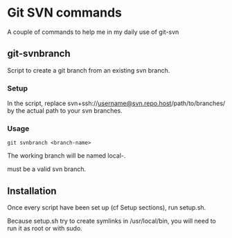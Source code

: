 # Git SVN commands

A couple of commands to help me in my daily use of git-svn

## git-svnbranch

Script to create a git branch from an existing svn branch.

### Setup

In the script, replace svn+ssh://username@svn.repo.host/path/to/branches/
by the actual path to your svn branches.

### Usage

```
git svnbranch <branch-name>
```

The working branch will be named local-<branch-name>.

<branch-name> must be a valid svn branch.

## Installation

Once every script have been set up (cf Setup sections), run setup.sh.

Because setup.sh try to create symlinks in /usr/local/bin, you will
need to run it as root or with sudo.
